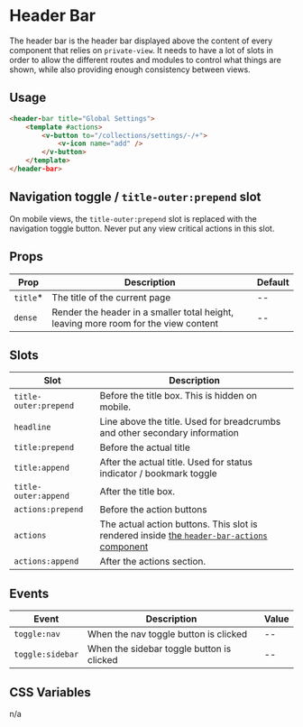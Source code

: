 # Header Bar

The header bar is the header bar displayed above the content of every component that relies on `private-view`. It needs
to have a lot of slots in order to allow the different routes and modules to control what things are shown, while also
providing enough consistency between views.

## Usage

```html
<header-bar title="Global Settings">
	<template #actions>
		<v-button to="/collections/settings/-/+">
			<v-icon name="add" />
		</v-button>
	</template>
</header-bar>
```

## Navigation toggle / `title-outer:prepend` slot

On mobile views, the `title-outer:prepend` slot is replaced with the navigation toggle button. Never put any view
critical actions in this slot.

## Props

| Prop      | Description                                                                         | Default |
| --------- | ----------------------------------------------------------------------------------- | ------- |
| `title`\* | The title of the current page                                                       | --      |
| `dense`   | Render the header in a smaller total height, leaving more room for the view content | --      |

## Slots

| Slot                  | Description                                                                                                          |
| --------------------- | -------------------------------------------------------------------------------------------------------------------- |
| `title-outer:prepend` | Before the title box. This is hidden on mobile.                                                                      |
| `headline`            | Line above the title. Used for breadcrumbs and other secondary information                                           |
| `title:prepend`       | Before the actual title                                                                                              |
| `title:append`        | After the actual title. Used for status indicator / bookmark toggle                                                  |
| `title-outer:append`  | After the title box.                                                                                                 |
| `actions:prepend`     | Before the action buttons                                                                                            |
| `actions`             | The actual action buttons. This slot is rendered inside [the `header-bar-actions` component](../header-bar-actions/) |
| `actions:append`      | After the actions section.                                                                                           |

## Events

| Event            | Description                               | Value |
| ---------------- | ----------------------------------------- | ----- |
| `toggle:nav`     | When the nav toggle button is clicked     | --    |
| `toggle:sidebar` | When the sidebar toggle button is clicked | --    |

## CSS Variables

n/a
